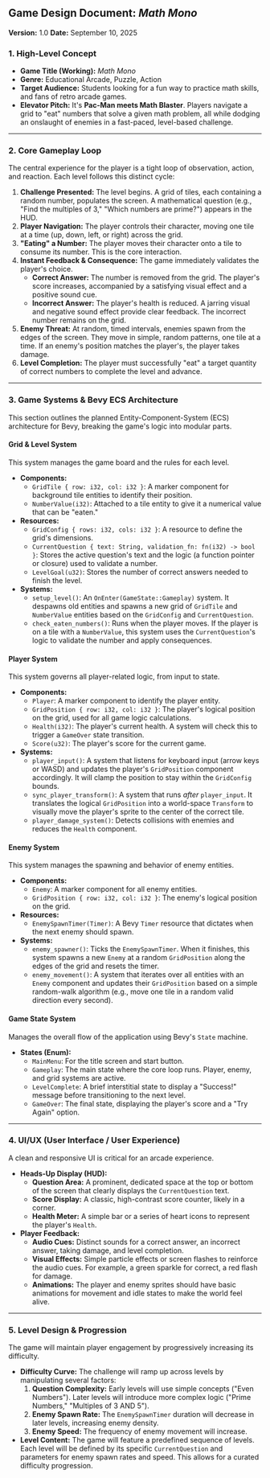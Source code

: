 ## Game Design Document: *Math Mono*

**Version:** 1.0
**Date:** September 10, 2025

### **1. High-Level Concept**

* **Game Title (Working):** *Math Mono*
* **Genre:** Educational Arcade, Puzzle, Action
* **Target Audience:** Students looking for a fun way to practice math skills, and fans of retro arcade games.
* **Elevator Pitch:** It's **Pac-Man meets Math Blaster**. Players navigate a grid to "eat" numbers that solve a given math problem, all while dodging an onslaught of enemies in a fast-paced, level-based challenge.



---

### **2. Core Gameplay Loop**

The central experience for the player is a tight loop of observation, action, and reaction. Each level follows this distinct cycle:

1.  **Challenge Presented:** The level begins. A grid of tiles, each containing a random number, populates the screen. A mathematical question (e.g., "Find the multiples of 3," "Which numbers are prime?") appears in the HUD.
2.  **Player Navigation:** The player controls their character, moving one tile at a time (up, down, left, or right) across the grid.
3.  **"Eating" a Number:** The player moves their character onto a tile to consume its number. This is the core interaction.
4.  **Instant Feedback & Consequence:** The game immediately validates the player's choice.
    * **Correct Answer:** The number is removed from the grid. The player's score increases, accompanied by a satisfying visual effect and a positive sound cue.
    * **Incorrect Answer:** The player's health is reduced. A jarring visual and negative sound effect provide clear feedback. The incorrect number remains on the grid.
5.  **Enemy Threat:** At random, timed intervals, enemies spawn from the edges of the screen. They move in simple, random patterns, one tile at a time. If an enemy's position matches the player's, the player takes damage.
6.  **Level Completion:** The player must successfully "eat" a target quantity of correct numbers to complete the level and advance.

---

### **3. Game Systems & Bevy ECS Architecture**

This section outlines the planned Entity-Component-System (ECS) architecture for Bevy, breaking the game's logic into modular parts.

#### **Grid & Level System**

This system manages the game board and the rules for each level.

* **Components:**
    * `GridTile { row: i32, col: i32 }`: A marker component for background tile entities to identify their position.
    * `NumberValue(i32)`: Attached to a tile entity to give it a numerical value that can be "eaten."
* **Resources:**
    * `GridConfig { rows: i32, cols: i32 }`: A resource to define the grid's dimensions.
    * `CurrentQuestion { text: String, validation_fn: fn(i32) -> bool }`: Stores the active question's text and the logic (a function pointer or closure) used to validate a number.
    * `LevelGoal(u32)`: Stores the number of correct answers needed to finish the level.
* **Systems:**
    * `setup_level()`: An `OnEnter(GameState::Gameplay)` system. It despawns old entities and spawns a new grid of `GridTile` and `NumberValue` entities based on the `GridConfig` and `CurrentQuestion`.
    * `check_eaten_numbers()`: Runs when the player moves. If the player is on a tile with a `NumberValue`, this system uses the `CurrentQuestion`'s logic to validate the number and apply consequences.

#### **Player System**

This system governs all player-related logic, from input to state.

* **Components:**
    * `Player`: A marker component to identify the player entity.
    * `GridPosition { row: i32, col: i32 }`: The player's logical position on the grid, used for all game logic calculations.
    * `Health(i32)`: The player's current health. A system will check this to trigger a `GameOver` state transition.
    * `Score(u32)`: The player's score for the current game.
* **Systems:**
    * `player_input()`: A system that listens for keyboard input (arrow keys or WASD) and updates the player's `GridPosition` component accordingly. It will clamp the position to stay within the `GridConfig` bounds.
    * `sync_player_transform()`: A system that runs *after* `player_input`. It translates the logical `GridPosition` into a world-space `Transform` to visually move the player's sprite to the center of the correct tile.
    * `player_damage_system()`: Detects collisions with enemies and reduces the `Health` component.

#### **Enemy System**

This system manages the spawning and behavior of enemy entities.

* **Components:**
    * `Enemy`: A marker component for all enemy entities.
    * `GridPosition { row: i32, col: i32 }`: The enemy's logical position on the grid.
* **Resources:**
    * `EnemySpawnTimer(Timer)`: A Bevy `Timer` resource that dictates when the next enemy should spawn.
* **Systems:**
    * `enemy_spawner()`: Ticks the `EnemySpawnTimer`. When it finishes, this system spawns a new `Enemy` at a random `GridPosition` along the edges of the grid and resets the timer.
    * `enemy_movement()`: A system that iterates over all entities with an `Enemy` component and updates their `GridPosition` based on a simple random-walk algorithm (e.g., move one tile in a random valid direction every second).

#### **Game State System**

Manages the overall flow of the application using Bevy's `State` machine.

* **States (Enum):**
    * `MainMenu`: For the title screen and start button.
    * `Gameplay`: The main state where the core loop runs. Player, enemy, and grid systems are active.
    * `LevelComplete`: A brief interstitial state to display a "Success!" message before transitioning to the next level.
    * `GameOver`: The final state, displaying the player's score and a "Try Again" option.

---

### **4. UI/UX (User Interface / User Experience)**

A clean and responsive UI is critical for an arcade experience.

* **Heads-Up Display (HUD):**
    * **Question Area:** A prominent, dedicated space at the top or bottom of the screen that clearly displays the `CurrentQuestion` text.
    * **Score Display:** A classic, high-contrast score counter, likely in a corner.
    * **Health Meter:** A simple bar or a series of heart icons to represent the player's `Health`.
* **Player Feedback:**
    * **Audio Cues:** Distinct sounds for a correct answer, an incorrect answer, taking damage, and level completion.
    * **Visual Effects:** Simple particle effects or screen flashes to reinforce the audio cues. For example, a green sparkle for correct, a red flash for damage.
    * **Animations:** The player and enemy sprites should have basic animations for movement and idle states to make the world feel alive.

---

### **5. Level Design & Progression**

The game will maintain player engagement by progressively increasing its difficulty.

* **Difficulty Curve:** The challenge will ramp up across levels by manipulating several factors:
    1.  **Question Complexity:** Early levels will use simple concepts ("Even Numbers"). Later levels will introduce more complex logic ("Prime Numbers," "Multiples of 3 AND 5").
    2.  **Enemy Spawn Rate:** The `EnemySpawnTimer` duration will decrease in later levels, increasing enemy density.
    3.  **Enemy Speed:** The frequency of enemy movement will increase.
* **Level Content:** The game will feature a predefined sequence of levels. Each level will be defined by its specific `CurrentQuestion` and parameters for enemy spawn rates and speed. This allows for a curated difficulty progression.
